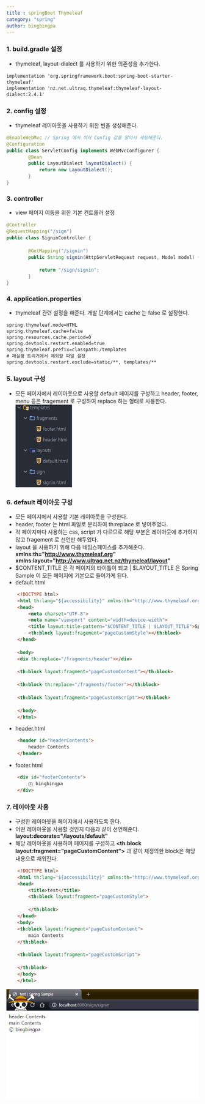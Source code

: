 ```yaml
---
title : springBoot Thymeleaf
category: "spring"
author: bingbingpa
---
```


### 1. build.gradle 설정
- thymeleaf, layout-dialect 를 사용하기 위한 의존성을 추가한다.
~~~ properties
implementation 'org.springframework.boot:spring-boot-starter-thymeleaf'
implementation 'nz.net.ultraq.thymeleaf:thymeleaf-layout-dialect:2.4.1'
~~~

### 2. config 설정
- thymeleaf 레이아웃을 사용하기 위한 빈을 생성해준다.
~~~ java
@EnableWebMvc // Spring 에서 여러 Config 값을 알아서 세팅해준다.
@Configuration
public class ServletConfig implements WebMvcConfigurer {
        @Bean
        public LayoutDialect layoutDialect() {
            return new LayoutDialect();
        }
}
~~~

### 3. controller
- view 페이지 이동을 위한 기본 컨트롤러 설정
~~~ java
@Controller
@RequestMapping("/sign")
public class SigninController {

        @GetMapping("/signin")
        public String signin(HttpServletRequest request, Model model) {

            return "/sign/signin";
        }
}
~~~

### 4. application.properties
- thymeleaf 관련 설정을 해준다. 개발 단계에서는 cache 는 false 로 설정한다.
~~~ properties
spring.thymeleaf.mode=HTML
spring.thymeleaf.cache=false
spring.resources.cache.period=0
spring.devtools.restart.enabled=true
spring.thymeleaf.prefix=classpath:/templates
# 재실행 트리거에서 제외할 파일 설정
spring.devtools.restart.exclude=static/**, templates/**
~~~

### 5. layout 구성
- 모든 페이지에서 레이아웃으로 사용할 default 페이지를 구성하고 header, footer, menu 등은 fragement 로 구성하여 replace 하는 형태로 사용한다.
![layout](./layout.png)


### 6. default 레이아웃 구성
- 모든 페이지에서 사용할 기본 레이아웃을 구성한다.
- header, footer 는 html 파일로 분리하여 th:replace 로 넣어주었다.
- 각 페이지마다 사용하는 css, script 가 다르므로 해당 부분은 레이아웃에 추가하지 않고 fragement 로 선언만 해두었다.
- layout 을 사용하기 위해 다음 네임스페이스를 추가해준다. **xmlns:th="http://www.thymeleaf.org" xmlns:layout="http://www.ultraq.net.nz/thymeleaf/layout"**
- $CONTENT_TITLE 은 각 페이지의 타이틀이 되고 \| $LAYOUT_TITLE 은 Spring Sample 이 모든 페이지에 기본으로 들어가게 된다.
- default.html
~~~ html
    <!DOCTYPE html>
    <html th:lang="${accessibility}" xmlns:th="http://www.thymeleaf.org" xmlns:layout="http://www.ultraq.net.nz/thymeleaf/layout">
    <head>
        <meta charset="UTF-8">
        <meta name="viewport" content="width=device-width">
        <title layout:title-pattern="$CONTENT_TITLE | $LAYOUT_TITLE">Spring Sample</title>
        <th:block layout:fragement="pageCustomStyle"></th:block>
    </head>

    <body>
    <div th:replace="/fragments/header"></div>

    <th:block layout:fragment="pageCustomContent"></th:block>

    <th:block th:replace="/fragments/footer"></th:block>

    <th:block layout:fragment="pageCustomScript"></th:block>

    </body>
    </html>
~~~
- header.html
~~~ html
    <header id="headerContents">
        header Contents
    </header>
~~~
- footer.html
~~~ html
    <div id="footerContents">
    	ⓒ bingbingpa
    </div>
~~~

### 7. 레이아웃 사용
- 구성한 레이아웃을 페이지에서 사용하도록 한다.
- 어떤 레이아웃을 사용할 것인지 다음과 같이 선언해준다. **layout:decorate="/layouts/default"**
- 해당 레이아웃을 사용하여 페이지를 구성하고 **<th:block layout:fragment="pageCustomContent">** 과 같이 재정의한 block은 해당 내용으로 채워진다.
~~~ html
    <!DOCTYPE html>
    <html th:lang="${accessibility}" xmlns:th="http://www.thymeleaf.org" xmlns:layout="http://www.ultraq.net.nz/thymeleaf/layout" layout:decorate="/layouts/default">
    <head>
        <title>test</title>
        <th:block layout:fragment="pageCustomStyle">

        </th:block>
    </head>
    <body>
    <th:block layout:fragment="pageCustomContent">
        main Contents
    </th:block>

    <th:block layout:fragment="pageCustomScript">

    </th:block>
    </body>
    </html>
~~~
![view](./view.png)

